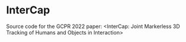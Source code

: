 # InterCap
Source code for the GCPR 2022 paper: &lt;InterCap: Joint Markerless 3D Tracking of Humans and Objects in Interaction>
